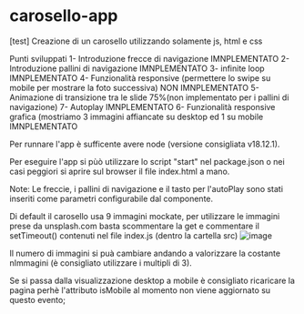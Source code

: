 # carosello-app
[test] Creazione di un carosello utilizzando solamente js, html e css


Punti sviluppati
1- Introduzione frecce di navigazione IMNPLEMENTATO
2- Introduzione pallini di navigazione IMNPLEMENTATO
3- infinite loop IMNPLEMENTATO
4- Funzionalità responsive (permettere lo swipe su mobile per mostrare la foto successiva) NON IMNPLEMENTATO
5- Animazione di transizione tra le slide 75%(non implementato per i pallini di navigazione)
7- Autoplay IMNPLEMENTATO
6- Funzionalità responsive grafica (mostriamo 3 immagini affiancate su desktop ed 1 su mobile IMNPLEMENTATO

Per runnare l'app è sufficente avere node (versione consigliata v18.12.1).

Per eseguire l'app si pùò utilizzare lo script "start" nel package.json o nei casi peggiori si aprire sul browser il file index.html a mano.

Note:
Le freccie, i pallini di navigazione e il tasto per l'autoPlay sono stati inseriti come parametri configurabile dal componente.

<app-carosello
    showarrow="true"
    showradios="true"
    showinfiniteloop="true">
</app-carosello>

Di default il carosello usa 9 immagini mockate, per utilizzare le immagini prese da unsplash.com basta scommentare la get e commentare il setTimeout() contenuti nel file index.js  (dentro la cartella src) 
![image](https://github.com/BallaV2/carosello-app/assets/84376774/17f1b13d-3d1f-4223-8af8-c1b06b1cd209)

Il numero di immagini si puà cambiare andando a valorizzare la costante nImmagini (è consigliato utilizzare i multipli di 3).

Se si passa dalla visualizzazione desktop a mobile è consigliato ricaricare la pagina perhè l'attributo isMobile al momento non viene aggiornato su questo evento;
